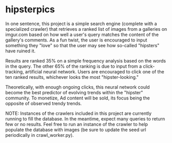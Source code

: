 hipsterpics
===========

In one sentence, this project is a simple search engine (complete with a specialized crawler) that retrieves a ranked
list of images from a galleries on imgur.com based on how well a user's query matches the content of the gallery's 
comments. As a fun twist, the user is encouraged to input something they "love" so that the user may see how 
so-called "hipsters" have ruined it.

Results are ranked 35% on a simple frequency analysis based on the words in the query. The other 65%  of the ranking
is due to input from a click-tracking, artificial neural network. Users are encouraged to click one of the ten
ranked results, whichever looks the most "hipster-looking."

Theoretically, with enough ongoing clicks, this neural network could become the best predictor of evolving trends within 
the "hipster" community. To monetize, Ad content will be sold, its focus being the opposite of observed trendy trends.

NOTE: Instances of the crawlers included in this project are currently running to fill the database. 
In the meantime, expect many queries to return few or no results. Feel free to run an instance of the crawler to help 
populate the database with images (be sure to update the seed url periodically in crawl_worker.py).
